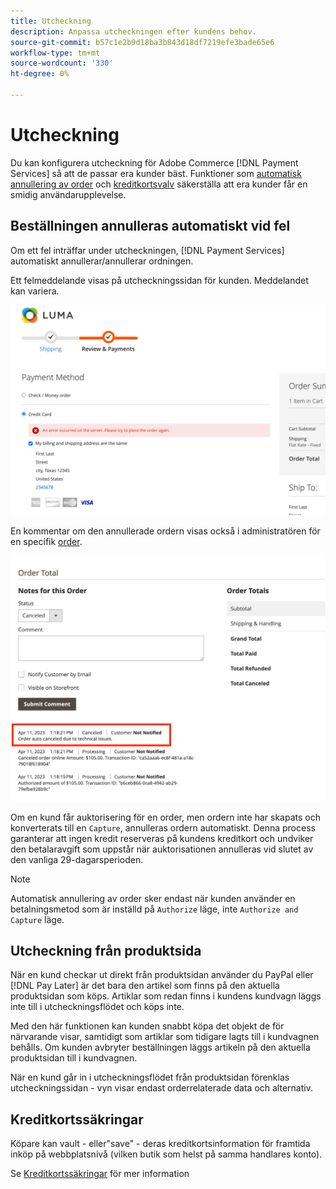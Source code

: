 ```yaml
---
title: Utcheckning
description: Anpassa utcheckningen efter kundens behov.
source-git-commit: b57c1e2b9d18ba3b843d18df7219efe3bade65e6
workflow-type: tm+mt
source-wordcount: '330'
ht-degree: 0%

---
```



# Utcheckning

Du kan konfigurera utcheckning för Adobe Commerce [!DNL Payment Services] så att de passar era kunder bäst. Funktioner som [automatisk annullering av order](#order-auto-voided-if-error) och [kreditkortsvalv](#credit-card-vaulting) säkerställa att era kunder får en smidig användarupplevelse.

## Beställningen annulleras automatiskt vid fel

Om ett fel inträffar under utcheckningen, [!DNL Payment Services] automatiskt annullerar/annullerar ordningen.

Ett felmeddelande visas på utcheckningssidan för kunden. Meddelandet kan variera.

![Fel vid kontroll](assets/user-checkout-error.png "Fel vid utcheckning")

En kommentar om den annullerade ordern visas också i administratören för en specifik [order](https://experienceleague.adobe.com/docs/commerce-admin/stores-sales/order-management/orders/orders.html?lang=en).

![Avbruten orderkommentar i Admin för beställning](assets/admin-checkout-error.png "Avbruten orderkommentar i Admin för beställning")

Om en kund får auktorisering för en order, men ordern inte har skapats och konverterats till en `Capture`, annulleras ordern automatiskt. Denna process garanterar att ingen kredit reserveras på kundens kreditkort och undviker den betalaravgift som uppstår när auktorisationen annulleras vid slutet av den vanliga 29-dagarsperioden.

>[!NOTE]
>
>Automatisk annullering av order sker endast när kunden använder en betalningsmetod som är inställd på `Authorize` läge, inte `Authorize and Capture` läge.

## Utcheckning från produktsida

När en kund checkar ut direkt från produktsidan använder du PayPal eller [!DNL Pay Later] är det bara den artikel som finns på den aktuella produktsidan som köps. Artiklar som redan finns i kundens kundvagn läggs inte till i utcheckningsflödet och köps inte.

Med den här funktionen kan kunden snabbt köpa det objekt de för närvarande visar, samtidigt som artiklar som tidigare lagts till i kundvagnen behålls.
Om kunden avbryter beställningen läggs artikeln på den aktuella produktsidan till i kundvagnen.

När en kund går in i utcheckningsflödet från produktsidan förenklas utcheckningssidan - vyn visar endast orderrelaterade data och alternativ.

## Kreditkortssäkringar

Köpare kan vault - eller&quot;save&quot; - deras kreditkortsinformation för framtida inköp på webbplatsnivå (vilken butik som helst på samma handlares konto).

Se [Kreditkortssäkringar](vaulting.md) för mer information
